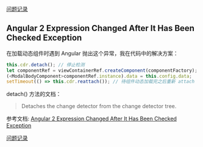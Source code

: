 [问题记录](../README.md)

## Angular 2 Expression Changed After It Has Been Checked Exception

在加载动态组件时遇到 Angular 抛出这个异常，我在代码中的解决方案：

```ts
this.cdr.detach(); // 停止检测
let componentRef = viewContainerRef.createComponent(componentFactory);
(<ModalBodyComponent>componentRef.instance).data = this.config.data;
setTimeout(() => this.cdr.reattach()); // 待组件动态加载完之后重新 attach
```

detach() 方法的文档：

> Detaches the change detector from the change detector tree.

参考文档: [Angular 2 Expression Changed After It Has Been Checked Exception](http://www.allenhashkey.com/web-development/angular2/angular-2-expression-changed-after-it-has-been-checked-exception/)

[问题记录](../README.md)